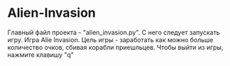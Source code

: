 # Alien-Invasion
Главный файл проекта - "alien_invasion.py". С него следует запускать игру.
Игра Alie Invasion. Цель игры - заработать как можно больше количество очков, сбивая корабли приешльцев. 
Чтобы выйти из игры, нажмите клавишу "q"
